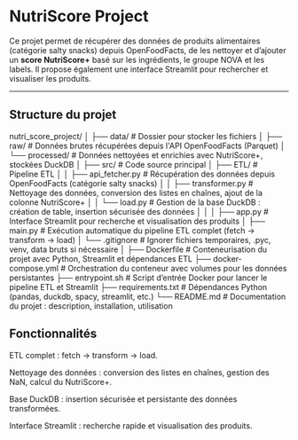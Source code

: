# NutriScore Project

Ce projet permet de récupérer des données de produits alimentaires (catégorie salty snacks) depuis OpenFoodFacts, de les nettoyer et d’ajouter un **score NutriScore+** basé sur les ingrédients, le groupe NOVA et les labels. Il propose également une interface Streamlit pour rechercher et visualiser les produits.

---

## Structure du projet

nutri_score_project/
│
├── data/                       # Dossier pour stocker les fichiers
│   ├── raw/                    # Données brutes récupérées depuis l'API OpenFoodFacts (Parquet)
│   └── processed/              # Données nettoyées et enrichies avec NutriScore+, stockées DuckDB
│
├── src/                        # Code source principal
│   ├── ETL/                    # Pipeline ETL
│   │   ├── api_fetcher.py      # Récupération des données depuis OpenFoodFacts (catégorie salty snacks)
│   │   ├── transformer.py      # Nettoyage des données, conversion des listes en chaînes, ajout de la colonne NutriScore+
│   │   └── load.py             # Gestion de la base DuckDB : création de table, insertion sécurisée des données
│   │
│   ├── app.py                  # Interface Streamlit pour recherche et visualisation des produits
│   ├── main.py                 # Exécution automatique du pipeline ETL complet (fetch → transform → load)
│   └── .gitignore              # Ignorer fichiers temporaires, .pyc, venv, data bruts si nécessaire
│
├── Dockerfile                  # Conteneurisation du projet avec Python, Streamlit et dépendances ETL
├── docker-compose.yml          # Orchestration du conteneur avec volumes pour les données persistantes
├── entrypoint.sh               # Script d’entrée Docker pour lancer le pipeline ETL et Streamlit
├── requirements.txt            # Dépendances Python (pandas, duckdb, spacy, streamlit, etc.)
└── README.md                   # Documentation du projet : description, installation, utilisation

## Fonctionnalités

ETL complet : fetch → transform → load.

Nettoyage des données : conversion des listes en chaînes, gestion des NaN, calcul du NutriScore+.

Base DuckDB : insertion sécurisée et persistante des données transformées.

Interface Streamlit : recherche rapide et visualisation des produits.
